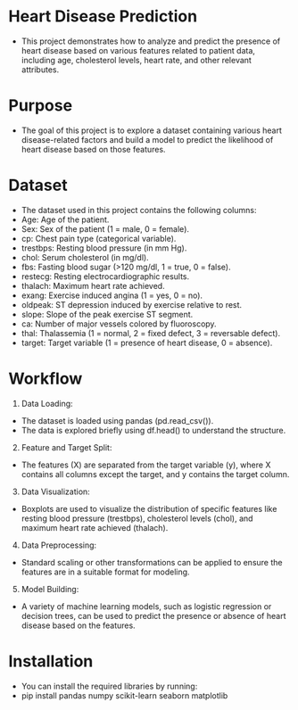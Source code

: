 # Heart Disease Prediction
- This project demonstrates how to analyze and predict the presence of heart disease based on various features related to patient data, including age, cholesterol levels, heart rate, and other relevant attributes.

# Purpose
- The goal of this project is to explore a dataset containing various heart disease-related factors and build a model to predict the likelihood of heart disease based on those features.

# Dataset
- The dataset used in this project contains the following columns:
- Age: Age of the patient.
- Sex: Sex of the patient (1 = male, 0 = female).
- cp: Chest pain type (categorical variable).
- trestbps: Resting blood pressure (in mm Hg).
- chol: Serum cholesterol (in mg/dl).
- fbs: Fasting blood sugar (>120 mg/dl, 1 = true, 0 = false).
- restecg: Resting electrocardiographic results.
- thalach: Maximum heart rate achieved.
- exang: Exercise induced angina (1 = yes, 0 = no).
- oldpeak: ST depression induced by exercise relative to rest.
- slope: Slope of the peak exercise ST segment.
- ca: Number of major vessels colored by fluoroscopy.
- thal: Thalassemia (1 = normal, 2 = fixed defect, 3 = reversable defect).
- target: Target variable (1 = presence of heart disease, 0 = absence).

# Workflow

1. Data Loading:
- The dataset is loaded using pandas (pd.read_csv()).
- The data is explored briefly using df.head() to understand the structure.

2. Feature and Target Split:
- The features (X) are separated from the target variable (y), where X contains all columns except the target, and y contains the target column.

3. Data Visualization:
- Boxplots are used to visualize the distribution of specific features like resting blood pressure (trestbps), cholesterol levels (chol), and maximum heart rate achieved (thalach).

4. Data Preprocessing:
- Standard scaling or other transformations can be applied to ensure the features are in a suitable format for modeling.

5. Model Building:
- A variety of machine learning models, such as logistic regression or decision trees, can be used to predict the presence or absence of heart disease based on the features.

# Installation
- You can install the required libraries by running:
- pip install pandas numpy scikit-learn seaborn matplotlib
